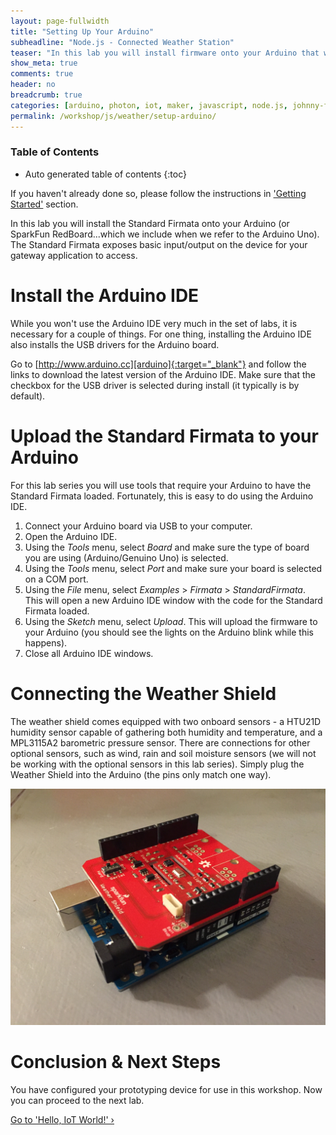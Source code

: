 ```yaml
---
layout: page-fullwidth
title: "Setting Up Your Arduino"
subheadline: "Node.js - Connected Weather Station"
teaser: "In this lab you will install firmware onto your Arduino that will enable communication with the gateway application."
show_meta: true
comments: true
header: no
breadcrumb: true
categories: [arduino, photon, iot, maker, javascript, node.js, johnny-five]
permalink: /workshop/js/weather/setup-arduino/
---
```

### Table of Contents
*  Auto generated table of contents
{:toc}

If you haven't already done so, please follow the instructions in ['Getting Started'](./getting-started/) section.

In this lab you will install the Standard Firmata onto your Arduino (or SparkFun RedBoard...which we include when we refer to the Arduino Uno). The Standard Firmata exposes basic input/output on the device for your gateway application to access.

# Install the Arduino IDE
While you won't use the Arduino IDE very much in the set of labs, it is necessary for a couple of things. For one thing, installing the Arduino IDE also installs the USB drivers for the Arduino board.

Go to [http://www.arduino.cc][arduino]{:target="_blank"} and follow the links to download the latest version of the Arduino IDE. Make sure that the checkbox for the USB driver is selected during install (it typically is by default).

# Upload the Standard Firmata to your Arduino
For this lab series you will use tools that require your Arduino to have the Standard Firmata loaded. Fortunately, this is easy to do using the Arduino IDE.

1. Connect your Arduino board via USB to your computer.
2. Open the Arduino IDE.
3. Using the _Tools_ menu, select _Board_ and make sure the type of board you are using (Arduino/Genuino Uno) is selected.
4. Using the _Tools_ menu, select _Port_ and make sure your board is selected on a COM port.
5. Using the _File_ menu, select _Examples_ > _Firmata_ > _StandardFirmata_. This will open a new Arduino IDE window with the code for the Standard Firmata loaded.
6. Using the _Sketch_ menu, select _Upload_. This will upload the firmware to your Arduino (you should see the lights on the Arduino blink while this happens).
7. Close all Arduino IDE windows.

# Connecting the Weather Shield
The weather shield comes equipped with two onboard sensors - a HTU21D humidity sensor capable of gathering both humidity and temperature, and a MPL3115A2 barometric pressure sensor. There are connections for other optional sensors, such as wind, rain and soil moisture sensors (we will not be working with the optional sensors in this lab series). Simply plug the Weather Shield into the Arduino (the pins only match one way).

![Arduino Weather Shield](/images/devices/arduino-weather-station.jpg)

# Conclusion &amp; Next Steps
You have configured your prototyping device for use in this workshop. Now you can proceed to the next lab.

<a class="radius button small" href="../hello-iot-world/">Go to  'Hello, IoT World!' ›</a>

[uno]: http://www.arduino.cc/en/Main/ArduinoBoardUno
[yun]: http://www.arduino.cc/en/Main/ArduinoBoardYun
[arduino]: http://www.arduino.cc